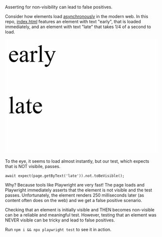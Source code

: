 Asserting for non-visibility can lead to false positives.

Consider how elements load [asynchronously](https://en.wikipedia.org/wiki/Ajax_(programming)) in the modern web. In this repo, [index.html](index.html) features an element with text "early", that is loaded immediately, and an element with text "late" that takes 1/4 of a second to load.

![page example](images/page.gif)

To the eye, it seems to load almost instantly, but our test, which expects that is NOT visibile, passes. 

```
await expect(page.getByText('late')).not.toBeVisible();
```

Why? Because tools like Playwright are very fast! The page loads and Playwright immediately asserts that the element is not visible and the test passes. Unfortunately, the element renders 250 milliseconds later (as content often does on the web) and we get a false positive scenario.

Checking that an element is initially visible and THEN becomes non-visible can be a reliable and meaningful test. However, testing that an element was NEVER visible can be tricky and lead to false positives.

Run `npm i && npx playwright test` to see it in action.
